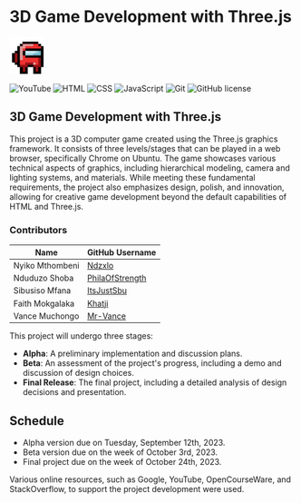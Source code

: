 # 3D Game Development with Three.js

  <img src="images/among-us-among.gif" alt="Image Description" width="60px" height="65px">


![YouTube](https://img.shields.io/badge/YouTube-FF0000?style=for-the-badge&logo=youtube&logoColor=white)
![HTML](https://img.shields.io/badge/HTML-239120?style=for-the-badge&logo=html5&logoColor=white)
![CSS](https://img.shields.io/badge/CSS-239120?&style=for-the-badge&logo=css3&logoColor=white)
![JavaScript](https://img.shields.io/badge/JavaScript-F7DF1E?style=for-the-badge&logo=javascript&logoColor=black)
![Git](https://img.shields.io/badge/GIT-E44C30?style=for-the-badge&logo=git&logoColor=white)
![GitHub license](https://img.shields.io/github/license/NikhilNamal17/popular-movie-quotes.svg?style=for-the-badge&logo=github)

## 3D Game Development with Three.js

This project is a 3D computer game created using the Three.js graphics framework. It consists of three levels/stages that can be played in a web browser, specifically Chrome on Ubuntu. The game showcases various technical aspects of graphics, including hierarchical modeling, camera and lighting systems, and materials. While meeting these fundamental requirements, the project also emphasizes design, polish, and innovation, allowing for creative game development beyond the default capabilities of HTML and Three.js.


### Contributors

| Name               | GitHub Username     |
|--------------------|---------------------|
| Nyiko Mthombeni      | [Ndzxlo](https://github.com/ndzxlo) |
| Nduduzo Shoba      | [PhilaOfStrength](https://github.com/PhilaOfStrength) |
| Sibusiso Mfana      | [ItsJustSbu](https://github.com/ItsJustSbu) |
| Faith Mokgalaka     | [Khatji](https://github.com/Khatji) |
| Vance Muchongo      | [Mr-Vance](https://github.com/mr-vance) |

This project will undergo three stages:
- **Alpha**: A preliminary implementation and discussion plans.
- **Beta**: An assessment of the project's progress, including a demo and discussion of design choices.
- **Final Release**: The final project, including a detailed analysis of design decisions and presentation.


## Schedule
- Alpha version due on Tuesday, September 12th, 2023.
- Beta version due on the week of October 3rd, 2023.
- Final project due on the week of October 24th, 2023.

Various online resources, such as Google, YouTube, OpenCourseWare, and StackOverflow, to support the project development were used.
